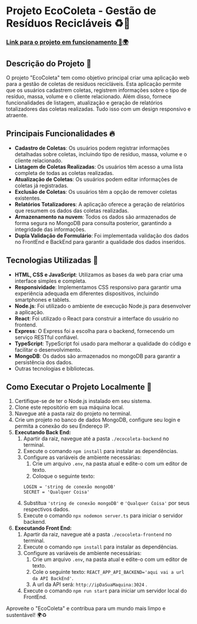 # Projeto EcoColeta - Gestão de Resíduos Recicláveis ♻️🌱

### [Link para o projeto em funcionamento 🔗🌍](https://ecocoleta.onrender.com/)

## Descrição do Projeto 📝

O projeto "EcoColeta" tem como objetivo principal criar uma aplicação web para a gestão de coletas de resíduos recicláveis. Esta aplicação permite que os usuários cadastrem coletas, registrem informações sobre o tipo de resíduo, massa, volume e o cliente relacionado. Além disso, fornece funcionalidades de listagem, atualização e geração de relatórios totalizadores das coletas realizadas. Tudo isso com um design responsivo e atraente.

## Principais Funcionalidades 🔥

- **Cadastro de Coletas**: Os usuários podem registrar informações detalhadas sobre coletas, incluindo tipo de resíduo, massa, volume e o cliente relacionado.
- **Listagem de Coletas Realizadas**: Os usuários têm acesso a uma lista completa de todas as coletas realizadas.
- **Atualização de Coletas**: Os usuários podem editar informações de coletas já registradas.
- **Exclusão de Coletas**: Os usuários têm a opção de remover coletas existentes.
- **Relatórios Totalizadores**: A aplicação oferece a geração de relatórios que resumem os dados das coletas realizadas.
- **Armazenamento na nuvem**: Todos os dados são armazenados de forma segura no MongoDB para consulta posterior, garantindo a integridade das informações.
- **Dupla Validação de Formulário**: Foi implementada validação dos dados no FrontEnd e BackEnd para garantir a qualidade dos dados inseridos.

## Tecnologias Utilizadas 🔧

- **HTML, CSS e JavaScript**: Utilizamos as bases da web para criar uma interface simples e completa.
- **Responsividade**: Implementamos CSS responsivo para garantir uma experiência adequada em diferentes dispositivos, incluindo smartphones e tablets.
- **Node.js**: Foi utilizado o ambiente de execução Node.js para desenvolver a aplicação.
- **React**: Foi utilizado o React para construir a interface do usuário no frontend.
- **Express**: O Express foi a escolha para o backend, fornecendo um serviço RESTful confiável.
- **TypeScript**: TypeScript foi usado para melhorar a qualidade do código e facilitar o desenvolvimento.
- **MongoDB**: Os dados são armazenados no mongoDB para garantir a persistência dos dados.
- Outras tecnologias e bibliotecas.

## Como Executar o Projeto Localmente 🚀

1. Certifique-se de ter o Node.js instalado em seu sistema.
2. Clone este repositório em sua máquina local.
3. Navegue até a pasta raiz do projeto no terminal.
4. Crie um projeto no banco de dados MongoDB, configure seu login e permita a conexão do seu Endereço IP.
5. **Executando Back End:**
    1. Apartir da raiz, navegue até a pasta `./ecocoleta-backend` no terminal.
    2. Execute o comando `npm install` para instalar as dependências.
    3. Configure as variáveis de ambiente necessárias:
       1. Crie um arquivo `.env`, na pasta atual e edite-o com um editor de texto.
       2. Coloque o seguinte texto: <br>
         ```
         LOGIN = 'string de conexão mongoDB'
         SECRET = 'Qualquer Coisa'
         ```
      3. Substitua `'string de conexão mongoDB'` e `'Qualquer Coisa'` por seus respectivos dados.
    4. Execute o comando `npx nodemon server.ts` para iniciar o servidor backend.
6. **Executando Front End:**
    1. Apartir da raiz, navegue até a pasta `./ecocoleta-frontend` no terminal.
    2. Execute o comando `npm install` para instalar as dependências.
    3. Configure as variáveis de ambiente necessárias:
       1. Crie um arquivo `.env`, na pasta atual e edite-o com um editor de texto.
       2. Cole o seguinte texto: `REACT_APP_API_BACKEND='aqui vai a url da API BackEnd'`.
       3. A url da API será: `http://ipDaSuaMaquina:3024` .
    4. Execute o comando `npm run start` para iniciar um servidor local do FrontEnd.
       
Aproveite o "EcoColeta" e contribua para um mundo mais limpo e sustentável! 🌍♻️
